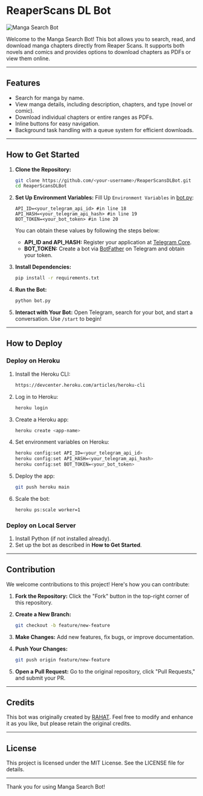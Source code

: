 # ReaperScans DL Bot

![Manga Search Bot](https://envs.sh/aWZ.jpg)

Welcome to the Manga Search Bot! This bot allows you to search, read, and download manga chapters directly from Reaper Scans. It supports both novels and comics and provides options to download chapters as PDFs or view them online.

---

## Features

- Search for manga by name.
- View manga details, including description, chapters, and type (novel or comic).
- Download individual chapters or entire ranges as PDFs.
- Inline buttons for easy navigation.
- Background task handling with a queue system for efficient downloads.

---

## How to Get Started

1. **Clone the Repository:**
   ```bash
   git clone https://github.com/<your-username>/ReaperScansDLBot.git
   cd ReaperScansDLBot
   ```

2. **Set Up Environment Variables:**
   Fill Up `Environment Variables` in [bot.py](https://github.com/Rahat4089/ReaperScansDLBot/blob/main/bot.py):
   ```
   API_ID=<your_telegram_api_id> #in line 18
   API_HASH=<your_telegram_api_hash> #in line 19
   BOT_TOKEN=<your_bot_token> #in line 20
   ```

   You can obtain these values by following the steps below:

   - **API_ID and API_HASH:** Register your application at [Telegram Core](https://my.telegram.org/apps).
   - **BOT_TOKEN:** Create a bot via [BotFather](https://t.me/botfather) on Telegram and obtain your token.

3. **Install Dependencies:**
   ```bash
   pip install -r requirements.txt
   ```

4. **Run the Bot:**
   ```bash
   python bot.py
   ```

5. **Interact with Your Bot:**
   Open Telegram, search for your bot, and start a conversation. Use `/start` to begin!

---

## How to Deploy

### Deploy on Heroku
1. Install the Heroku CLI:
   ```bash
   https://devcenter.heroku.com/articles/heroku-cli
   ```

2. Log in to Heroku:
   ```bash
   heroku login
   ```

3. Create a Heroku app:
   ```bash
   heroku create <app-name>
   ```

4. Set environment variables on Heroku:
   ```bash
   heroku config:set API_ID=<your_telegram_api_id>
   heroku config:set API_HASH=<your_telegram_api_hash>
   heroku config:set BOT_TOKEN=<your_bot_token>
   ```

5. Deploy the app:
   ```bash
   git push heroku main
   ```

6. Scale the bot:
   ```bash
   heroku ps:scale worker=1
   ```

### Deploy on Local Server
1. Install Python (if not installed already).
2. Set up the bot as described in **How to Get Started**.

---

## Contribution

We welcome contributions to this project! Here's how you can contribute:

1. **Fork the Repository:**
   Click the "Fork" button in the top-right corner of this repository.

2. **Create a New Branch:**
   ```bash
   git checkout -b feature/new-feature
   ```

3. **Make Changes:**
   Add new features, fix bugs, or improve documentation.

4. **Push Your Changes:**
   ```bash
   git push origin feature/new-feature
   ```

5. **Open a Pull Request:**
   Go to the original repository, click "Pull Requests," and submit your PR.

---

## Credits

This bot was originally created by [RAHAT](https://t.me/r4h4t_69). Feel free to modify and enhance it as you like, but please retain the original credits.

---

## License

This project is licensed under the MIT License. See the LICENSE file for details.

---

Thank you for using Manga Search Bot!

